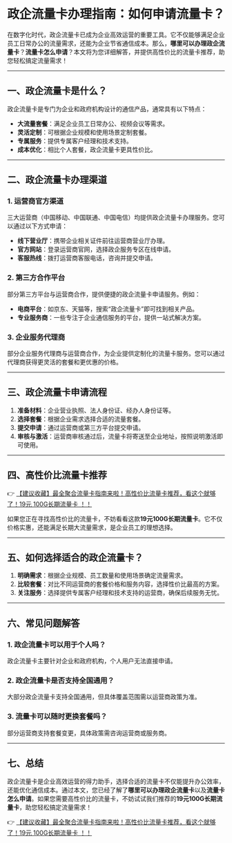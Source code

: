 # 政企流量卡办理指南：如何申请流量卡？

在数字化时代，政企流量卡已成为企业高效运营的重要工具。它不仅能够满足企业员工日常办公的流量需求，还能为企业节省通信成本。那么，**哪里可以办理政企流量卡**？**流量卡怎么申请**？本文将为您详细解答，并提供高性价比的流量卡推荐，助您轻松搞定流量需求！

---

## 一、政企流量卡是什么？

政企流量卡是专门为企业和政府机构设计的通信产品，通常具有以下特点：

- **大流量套餐**：满足企业员工日常办公、视频会议等需求。
- **灵活定制**：可根据企业规模和使用场景定制套餐。
- **专属服务**：提供专属客户经理和技术支持。
- **成本优化**：相比个人套餐，政企流量卡更具性价比。

---

## 二、政企流量卡办理渠道

### 1. 运营商官方渠道
三大运营商（中国移动、中国联通、中国电信）均提供政企流量卡办理服务。您可以通过以下方式申请：

- **线下营业厅**：携带企业相关证件前往运营商营业厅办理。
- **官方网站**：登录运营商官网，选择政企服务专区在线申请。
- **客服热线**：拨打运营商客服电话，咨询并提交申请。

### 2. 第三方合作平台
部分第三方平台与运营商合作，提供便捷的政企流量卡申请服务。例如：

- **电商平台**：如京东、天猫等，搜索“政企流量卡”即可找到相关产品。
- **专业服务商**：一些专注于企业通信服务的平台，提供一站式解决方案。

### 3. 企业服务代理商
部分企业服务代理商与运营商合作，为企业提供定制化的流量卡服务。您可以通过代理商获得更灵活的套餐和更优惠的价格。

---

## 三、政企流量卡申请流程

1. **准备材料**：企业营业执照、法人身份证、经办人身份证等。
2. **选择套餐**：根据企业需求选择合适的流量套餐。
3. **提交申请**：通过运营商或第三方平台提交申请。
4. **审核与激活**：运营商审核通过后，流量卡将寄送至企业地址，按照说明激活即可使用。

---

## 四、高性价比流量卡推荐

👉 [【建议收藏】最全聚合流量卡指南来啦！高性价比流量卡推荐，看这个就够了！19元 100G长期流量卡 ！！](https://bit.ly/Liuliangka)

如果您正在寻找高性价比的流量卡，不妨看看这款**19元100G长期流量卡**。它不仅价格实惠，还能满足长期大流量需求，是企业员工的理想选择。

---

## 五、如何选择适合的政企流量卡？

1. **明确需求**：根据企业规模、员工数量和使用场景确定流量需求。
2. **比较套餐**：对比不同运营商的套餐价格和服务内容，选择性价比最高的方案。
3. **关注服务**：选择提供专属客户经理和技术支持的运营商，确保后续服务无忧。

---

## 六、常见问题解答

### 1. 政企流量卡可以用于个人吗？
政企流量卡主要针对企业和政府机构，个人用户无法直接申请。

### 2. 政企流量卡是否支持全国通用？
大部分政企流量卡支持全国通用，但具体覆盖范围需以运营商政策为准。

### 3. 流量卡可以随时更换套餐吗？
部分运营商支持套餐变更，具体政策需咨询运营商或服务商。

---

## 七、总结

政企流量卡是企业高效运营的得力助手，选择合适的流量卡不仅能提升办公效率，还能优化通信成本。通过本文，您已经了解了**哪里可以办理政企流量卡**以及**流量卡怎么申请**。如果您需要高性价比的流量卡，不妨试试我们推荐的**19元100G长期流量卡**，助您轻松搞定流量需求！

👉 [【建议收藏】最全聚合流量卡指南来啦！高性价比流量卡推荐，看这个就够了！19元 100G长期流量卡 ！！](https://bit.ly/Liuliangka)